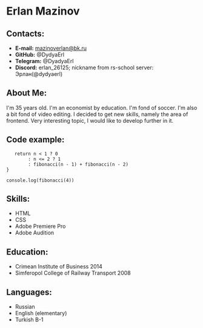 # Erlan Mazinov
## Contacts:
*  **E-mail:** mazinoverlan@bk.ru
* **GitHub:** @DydyaErl
* **Telegram:** @DyadyaErl
* **Discord:** erlan_26125;  nickname from rs-school server: Эрлан(@dydyaerl)
## About Me: 
I'm 35 years old. I'm an economist by education. I'm fond of soccer. I'm also a bit fond of video editing.
I decided to get new skills, namely the area of frontend. Very interesting topic, I would like to develop further in it.
## Code example:
``` function fibonacci(n) {
   return n < 1 ? 0
        : n <= 2 ? 1
        : fibonacci(n - 1) + fibonacci(n - 2)
}

console.log(fibonacci(4))
```
## Skills: 
* HTML
* CSS
* Adobe Premiere Pro
* Adobe Audition
## Education: 
* Crimean Institute of Business 2014
* Simferopol College of Railway Transport 2008
## Languages: 
* Russian
* English (elementary)
* Turkish B-1